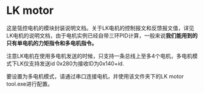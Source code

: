 # LK motor

这是瓴控电机的模块封装说明文档。关于LK电机的控制报文和反馈报文值，详见LK电机的说明文档，由于电机实例已经自带三环PID计算，一般来说**我们能用到的只有单电机的力矩指令和多电机指令。**

注意LK电机在使用多电机发送的时候，只支持一条总线上至多4个电机，多电机模式下LK仅支持发送id 0x280为接收ID为0x140+id.

要设置为多电机模式，请通过串口连接电机，并使用该文件夹下的LK motor tool.exe进行配置。